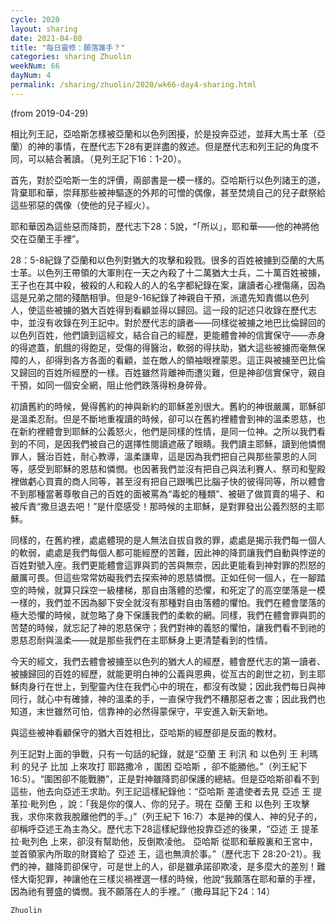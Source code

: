 ```yaml
---
cycle: 2020
layout: sharing
date: 2021-04-08
title: "每日靈修：願落誰手？"
categories: sharing Zhuolin
weekNum: 66
dayNum: 4
permalink: /sharing/zhuolin/2020/wk66-day4-sharing.html
--- 
```

(from 2019-04-29)

相比列王記，亞哈斯怎樣被亞蘭和以色列困擾，於是投奔亞述，並拜大馬士革（亞蘭）的神的事情，在歷代志下28有更詳盡的敘述。但是歷代志和列王記的角度不同，可以結合著讀。（見列王記下16：1-20）。

首先，對於亞哈斯一生的評價，兩部書是一模一樣的。亞哈斯行以色列諸王的道，背棄耶和華，崇拜那些被神驅逐的外邦的可憎的偶像，甚至焚燒自己的兒子獻祭給這些邪惡的偶像（使他的兒子經火）。

耶和華因為這些惡而降罰，歷代志下28：5說，“「所以」，耶和華——他的神將他交在亞蘭王手裡”。

28：5-8紀錄了亞蘭和以色列對猶大的攻擊和殺戮。很多的百姓被擄到亞蘭的大馬士革。以色列王帶領的大軍則在一天之內殺了十二萬猶大士兵，二十萬百姓被擄，王子也在其中殺，被殺的人和殺人的人的名字都紀錄在案，讓讀者心裡傷痛，因為這是兄弟之間的殘酷相爭。但是9-16紀錄了神親自干預，派遣先知責備以色列人，使這些被擄的猶大百姓得到看顧並得以歸回。這一段的記述只收錄在歷代志中，並沒有收錄在列王記中。對於歷代志的讀者——同樣從被擄之地巴比倫歸回的以色列百姓，他們讀到這經文，結合自己的經歷，更能體會神的信實保守——赤身的得遮蓋，飢餓的得飽足，受傷的得醫治，軟弱的得扶助，猶大這些被擄而毫無保障的人，卻得到各方各面的看顧，並在敵人的領袖眼裡蒙恩。這正與被擄至巴比倫又歸回的百姓所經歷的一樣。百姓雖然背離神而遭災難，但是神卻信實保守，親自干預，如同一個安全網，阻止他們跌落得粉身碎骨。

初讀舊約的時候，覺得舊約的神與新約的耶穌差別很大。舊約的神很嚴厲，耶穌卻是溫柔忍耐。但是不斷地重複讀的時候，卻可以在舊約裡體會到神的溫柔恩慈，也在新約裡體會到耶穌的公義怒火，他們是同樣的性情，是同一位神。之所以我們看到的不同，是因我們被自己的選擇性閱讀遮蔽了眼睛。我們讀主耶穌，讀到他憐憫罪人，醫治百姓，耐心教導，溫柔謙卑，這是因為我們把自己與那些蒙恩的人同等，感受到耶穌的恩慈和憐憫。也因著我們並沒有把自己與法利賽人、祭司和聖殿裡做虧心買賣的商人同等，甚至沒有把自己跟嘴巴比腦子快的彼得同等，所以體會不到那種當著尊敬自己的百姓的面被罵為“毒蛇的種類”、被砸了做買賣的場子、和被斥責“撒旦退去吧！”是什麼感受！那時候的主耶穌，是對罪發出公義烈怒的主耶穌。

同樣的，在舊約裡，處處體現的是人無法自拔自救的罪，處處是揭示我們每一個人的軟弱，處處是我們每個人都可能經歷的苦難，因此神的降罰讓我們自動與悖逆的百姓對號入座。我們更能體會這罪與罰的苦與無奈，因此更能看到神對罪的烈怒的嚴厲可畏。但這些常常妨礙我們去探索神的恩慈憐憫。正如任何一個人，在一腳踏空的時候，就算只踩空一級樓梯，那自由落體的恐懼，和死定了的高空墜落是一模一樣的，我們並不因為腳下安全就沒有那種對自由落體的懼怕。我們在體會墜落的極大恐懼的時候，就忽略了身下保護我們的柔軟的網。同樣，我們在體會罪與罰的苦楚的時候，就忘記了神的恩慈保守；我們對神的義怒的懼怕，讓我們看不到祂的恩慈忍耐與溫柔——就是那些我們在主耶穌身上更清楚看到的性情。

今天的經文，我們去體會被擄至以色列的猶大人的經歷，體會歷代志的第一讀者、被擄歸回的百姓的經歷，就能更明白神的公義與恩典，從亙古的創世之初，到主耶穌肉身行在世上，到聖靈內住在我們心中的現在，都沒有改變；因此我們每日與神同行，就心中有確據，神的溫柔的手，一直保守我們不糟那惡者之害；因此我們也知道，末世雖然可怕，信靠神的必然得蒙保守，平安進入新天新地。

與這些被神看顧保守的猶大百姓相比，亞哈斯的經歷卻是反面的教材。

列王記對上面的爭戰，只有一句話的紀錄，就是“亞蘭 王 利汛 和 以色列 王 利瑪利 的兒子 比加 上來攻打 耶路撒冷 ，圍困 亞哈斯 ，卻不能勝他。”（列王紀下 16:5）。“圍困卻不能戰勝”，正是對神雖降罰卻保護的總結。但是亞哈斯卻看不到這些，他去向亞述王求助。列王記這樣紀錄他：“亞哈斯 差遣使者去見 亞述 王 提革拉‧毗列色 ，說：「我是你的僕人、你的兒子。現在 亞蘭 王和 以色列 王攻擊我，求你來救我脫離他們的手。」”（列王紀下 16:7）本是神的僕人、神的兒子的，卻稱呼亞述王為主為父。歷代志下28這樣紀錄他投靠亞述的後果，“亞述 王 提革拉‧毗列色 上來，卻沒有幫助他，反倒欺凌他。 亞哈斯 從耶和華殿裏和王宮中，並首領家內所取的財寶給了 亞述 王，這也無濟於事。”（歷代志下 28:20-21）。我們的神，雖降罰卻保守，可是世上的人，卻是雖承諾卻欺凌，是多麼大的差別！難怪大衛犯罪，神讓他在三樣災禍裡選一樣的時候，他說“我願落在耶和華的手裡，因為祂有豐盛的憐憫。我不願落在人的手裡。”（撒母耳記下24：14）

`Zhuolin`
